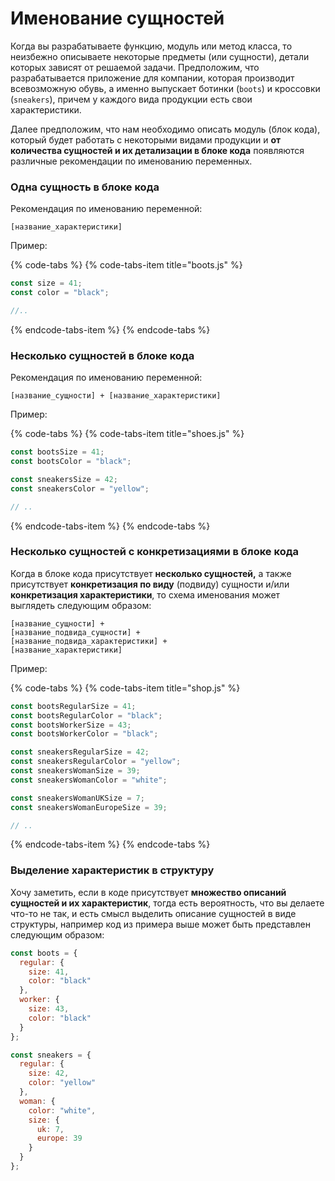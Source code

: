 # Именование сущностей

Когда вы разрабатываете функцию, модуль или метод класса, то неизбежно описываете некоторые предметы \(или сущности\), детали которых зависят от решаемой задачи. Предположим, что разрабатывается приложение для компании, которая производит всевозможную обувь, а именно выпускает ботинки \(`boots`\) и кроссовки \(`sneakers`\), причем у каждого вида продукции есть свои характеристики.

Далее предположим, что нам необходимо описать модуль \(блок кода\), который будет работать с некоторыми видами продукции и **от количества сущностей и их детализации в блоке кода** появляются различные рекомендации по именованию переменных.

### О**дна сущность** в блоке кода

Рекомендация по именованию переменной:

```text
[название_характеристики]
```

Пример:

{% code-tabs %}
{% code-tabs-item title="boots.js" %}
```javascript
const size = 41;
const color = "black";

//..
```
{% endcode-tabs-item %}
{% endcode-tabs %}

### Н**есколько сущностей** в блоке кода

Рекомендация по именованию переменной:

```text
[название_сущности] + [название_характеристики]
```

Пример:

{% code-tabs %}
{% code-tabs-item title="shoes.js" %}
```javascript
const bootsSize = 41;
const bootsColor = "black";

const sneakersSize = 42;
const sneakersColor = "yellow";

// ..
```
{% endcode-tabs-item %}
{% endcode-tabs %}

### Н**есколько сущностей с конкретизациями** в блоке кода

Когда в блоке кода присутствует **несколько сущностей,** а также присутствует **конкретизация по виду** \(подвиду\) сущности и/или **конкретизация характеристики**, то схема именования может выглядеть следующим образом:

```text
[название_сущности] + 
[название_подвида_сущности] + 
[название_подвида_характеристики] + 
[название_характеристики]
```

Пример:

{% code-tabs %}
{% code-tabs-item title="shop.js" %}
```javascript
const bootsRegularSize = 41;
const bootsRegularColor = "black";
const bootsWorkerSize = 43;
const bootsWorkerColor = "black";

const sneakersRegularSize = 42;
const sneakersRegularColor = "yellow";
const sneakersWomanSize = 39;
const sneakersWomanColor = "white";

const sneakersWomanUKSize = 7;
const sneakersWomanEuropeSize = 39;

// ..
```
{% endcode-tabs-item %}
{% endcode-tabs %}

### Выделение характеристик в структуру

Хочу заметить, если в коде присутствует **множество описаний сущностей и их характеристик**, тогда есть вероятность, что вы делаете что-то не так, и есть смысл выделить описание сущностей в виде структуры, например код из примера выше может быть представлен следующим образом:

```javascript
const boots = {
  regular: {
    size: 41,
    color: "black"
  },
  worker: {
    size: 43,
    color: "black"
  }
};

const sneakers = {
  regular: {
    size: 42,
    color: "yellow"
  },
  woman: {
    color: "white",
    size: {
      uk: 7,
      europe: 39
    }
  }
};
```

